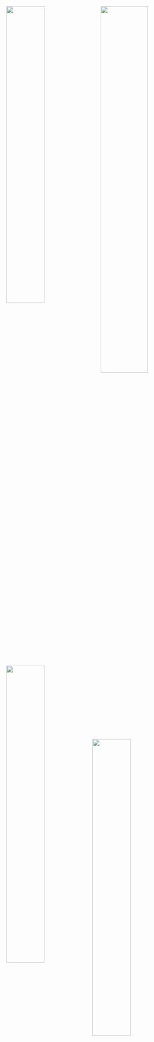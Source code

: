 <a href="https://github.com/BigBoyLeft/BigBoyLeft">
  <img width="50%" align="right" src="https://github-readme-stats.vercel.app/api/top-langs/?username=BigBoyLeft&hide_border=true&show_icons=true&theme=dracula" />
</a>
<a href="https://github.com/BigBoyLeft/BigBoyLeft">
  <img width="45%" align="left" src="https://github-readme-stats.vercel.app/api?username=BigBoyLeft&hide_border=true&show_icons=true&theme=dracula" />
</a>
<a href="https://github.com/BigBoyLeft/Rebirth">
  <img width="45%" align="left" src="https://github-readme-stats.vercel.app/api/pin/?username=BigBoyLeft&hide_border=true&repo=Rebirth&show_icons=true&theme=dracula" />
</a>
<a href="https://github.com/BigBoyLeft/Fivem-Typescript-Boilerplate">
  <img width="45%" align="left" src="https://github-readme-stats.vercel.app/api/pin/?username=BigBoyLeft&hide_border=true&repo=Fivem-Typescript-Boilerplate&show_icons=true&theme=dracula" />
</a>
